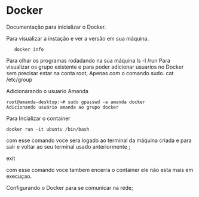# Docker
Documentação para inicializar o Docker.

Para visualizar a instação e ver a versão em sua máquina.

```docker -v
   docker info
```
Para olhar os programas rodadando na sua máquina
 ls -l /run
 Para visualizar os grupo existente e para poder adicionar usuarios no Docker sem precisar estar na conta root, Apenas com o comando sudo.
cat /etc/group

Adicionarando o usuario Amanda 
```
root@amanda-desktop:~# sudo gpasswd -a amanda docker
Adicionando usuário amanda ao grupo docker
```
Para Incializar o container 
```
docker run -it ubuntu /bin/bash
```
com esse comando voce sera logado ao terminal da máquina criada e para sair 
e voltar ao seu terminal usado anteriormente ;

 exit

com esse comando voce tambem encerra o container ele não esta mais em execuçao.


Configurando o Docker para se comunicar na rede;



 
